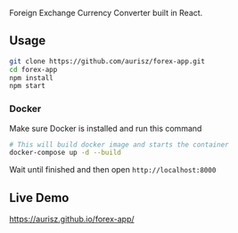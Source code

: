 Foreign Exchange Currency Converter built in React.

## Usage

```sh
git clone https://github.com/aurisz/forex-app.git
cd forex-app
npm install
npm start
```

### Docker

Make sure Docker is installed and run this command

```sh
# This will build docker image and starts the container
docker-compose up -d --build
```

Wait until finished and then open `http://localhost:8000`

## Live Demo

<https://aurisz.github.io/forex-app/>
